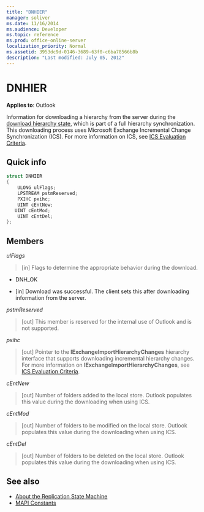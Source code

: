 ```yaml
---
title: "DNHIER"
manager: soliver
ms.date: 11/16/2014
ms.audience: Developer
ms.topic: reference
ms.prod: office-online-server
localization_priority: Normal
ms.assetid: 3953dc9d-0146-3689-63f0-c6ba78566b8b
description: "Last modified: July 05, 2012"
---
```


# DNHIER

**Applies to**: Outlook 
  
Information for downloading a hierarchy from the server during the [download hierarchy state](download-hierarchy-state.md), which is part of a full hierarchy synchronization. This downloading process uses Microsoft Exchange Incremental Change Synchronization (ICS). For more information on ICS, see [ICS Evaluation Criteria](http://msdn.microsoft.com/en-us/library/aa579252%28EXCHG.80%29.aspx).
  
## Quick info

```cpp
struct DNHIER 
{ 
    ULONG ulFlags; 
    LPSTREAM pstmReserved; 
    PXIHC pxihc; 
    UINT cEntNew; 
   UINT cEntMod; 
    UINT cEntDel; 
};
```

## Members

_ulFlags_
  
>  [in] Flags to determine the appropriate behavior during the download. 
    
   - DNH_OK
    
   - [in] Download was successful. The client sets this after downloading information from the server.
    
_pstmReserved_
  
> [out] This member is reserved for the internal use of Outlook and is not supported. 
    
_pxihc_
  
>  [out] Pointer to the **IExchangeImportHierarchyChanges** hierarchy interface that supports downloading incremental hierarchy changes. For more information on **IExchangeImportHierarchyChanges**, see [ICS Evaluation Criteria](http://msdn.microsoft.com/en-us/library/aa579252%28EXCHG.80%29.aspx).
    
_cEntNew_
  
> [out] Number of folders added to the local store. Outlook populates this value during the downloading when using ICS.
    
_cEntMod_
  
> [out] Number of folders to be modified on the local store. Outlook populates this value during the downloading when using ICS.
    
_cEntDel_
  
> [out] Number of folders to be deleted on the local store. Outlook populates this value during the downloading when using ICS.
    
## See also

- [About the Replication State Machine](about-the-replication-state-machine.md) 
- [MAPI Constants](mapi-constants.md)


